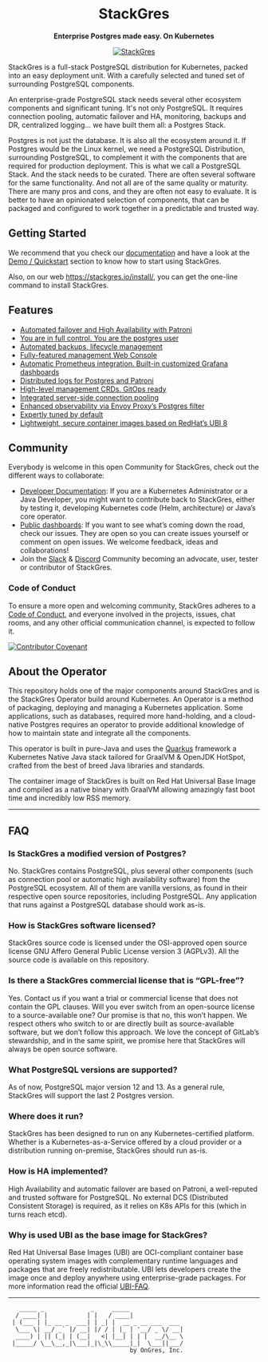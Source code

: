 <div align="center">
   <h1>StackGres</h1>
   <p><b>Enterprise Postgres made easy. On Kubernetes</b></p>
   <a href="https://stackgres.io" target="_blank">
      <img src="https://stackgres.io/img/favicon/android-chrome-192x192.png" alt="StackGres"/>
   </a>
</div>

StackGres is a full-stack PostgreSQL distribution for Kubernetes, packed into an easy deployment unit.
With a carefully selected and tuned set of surrounding PostgreSQL components.

An enterprise-grade PostgreSQL stack needs several other ecosystem components and significant tuning.
It's not only PostgreSQL. It requires connection pooling, automatic failover and HA, monitoring,
backups and DR, centralized logging… we have built them all: a Postgres Stack.

Postgres is not just the database. It is also all the ecosystem around it. If Postgres would be the
Linux kernel, we need a PostgreSQL Distribution, surrounding PostgreSQL, to complement it with the
components that are required for production deployment. This is what we call a PostgreSQL Stack.
And the stack needs to be curated. There are often several software for the same functionality. And
not all are of the same quality or maturity. There are many pros and cons, and they are often not
easy to evaluate. It is better to have an opinionated selection of components, that can be packaged
and configured to work together in a predictable and trusted way.


## Getting Started

We recommend that you check our [documentation](https://stackgres.io/doc/latest/) and have a look at the [Demo / Quickstart](https://stackgres.io/doc/latest/demo/quickstart/) section to know how to start using StackGres.

Also, on our web https://stackgres.io/install/, you can get the one-line command to install StackGres.

## Features

- [Automated failover and High Availability with Patroni](https://stackgres.io/features/#automated-failover)
- [You are in full control. You are the postgres user](https://stackgres.io/features/#full-control)
- [Automated backups, lifecycle management](https://stackgres.io/features/#automated-backups)
- [Fully-featured management Web Console](https://stackgres.io/features/#web-console)
- [Automatic Prometheus integration. Built-in customized Grafana dashboards](https://stackgres.io/features/#prometheus-integration)
- [Distributed logs for Postgres and Patroni](https://stackgres.io/features/#distributed-logs)
- [High-level management CRDs. GitOps ready](https://stackgres.io/features/#management-crds)
- [Integrated server-side connection pooling](https://stackgres.io/features/#connection-pooling)
- [Enhanced observability via Envoy Proxy’s Postgres filter](https://stackgres.io/features/#envoy-proxy)
- [Expertly tuned by default](https://stackgres.io/features/#expertly-tuned)
- [Lightweight, secure container images based on RedHat’s UBI 8](https://stackgres.io/features/#redhat-based)

## Community

Everybody is welcome in this open Community for StackGres, check out the different ways to collaborate:

- [Developer Documentation](https://stackgres.io/doc/latest/developer/): If you are a Kubernetes Administrator or a Java Developer, you might want to contribute back to StackGres, either by testing it, developing Kubernetes code (Helm, architecture) or Java’s core operator.
- [Public dashboards](https://gitlab.com/ongresinc/stackgres/-/issues): If you want to see what’s coming down the road, check our issues. They are open so you can create issues yourself or comment on open issues. We welcome feedback, ideas and collaborations!
- Join the [Slack](https://slack.stackgres.io/) & [Discord](https://discord.stackgres.io/) Community becoming an advocate, user, tester or contributor of StackGres.

### Code of Conduct 

To ensure a more open and welcoming community, StackGres adheres to a [Code of Conduct](CODE_OF_CONDUCT.md), and everyone involved in the projects, issues, chat rooms, and any other official communication channel, is expected to follow it.

[![Contributor Covenant](https://img.shields.io/badge/Contributor%20Covenant-2.1-4baaaa.svg)](CODE_OF_CONDUCT.md)

## About the Operator

This repository holds one of the major components around StackGres and is the StackGres Operator
build around Kubernetes. An Operator is a method of packaging, deploying and managing a Kubernetes
application. Some applications, such as databases, required more hand-holding, and a cloud-native
Postgres requires an operator to provide additional knowledge of how to maintain state and integrate
all the components.

This operator is built in pure-Java and uses the [Quarkus](https://quarkus.io/) framework a Kubernetes
Native Java stack tailored for GraalVM & OpenJDK HotSpot, crafted from the best of breed Java
libraries and standards.

The container image of StackGres is built on Red Hat Universal Base Image and compiled as a native binary
with GraalVM allowing amazingly fast boot time and incredibly low RSS memory.

---

## FAQ

### Is StackGres a modified version of Postgres?
No. StackGres contains PostgreSQL, plus several other components (such as connection pool or
automatic high availability software) from the PostgreSQL ecosystem. All of them are vanilla
versions, as found in their respective open source repositories, including PostgreSQL.
Any application that runs against a PostgreSQL database should work as-is.

### How is StackGres software licensed?
StackGres source code is licensed under the OSI-approved open source license
GNU Affero General Public License version 3 (AGPLv3). All the source code is available on this
repository.

### Is there a StackGres commercial license that is “GPL-free”?
Yes. Contact us if you want a trial or commercial license that does not contain the GPL clauses.
Will you ever switch from an open-source license to a source-available one?
Our promise is that no, this won’t happen. We respect others who switch to or are directly built
as source-available software, but we don’t follow this approach.
We love the concept of GitLab’s stewardship, and in the same spirit, we promise here that
StackGres will always be open source software.

### What PostgreSQL versions are supported?
As of now, PostgreSQL major version 12 and 13. As a general rule, StackGres will support the last 2 Postgres version. 

### Where does it run?
StackGres has been designed to run on any Kubernetes-certified platform. Whether is a
Kubernetes-as-a-Service offered by a cloud provider or a distribution running on-premise,
StackGres should run as-is.

### How is HA implemented?
High Availability and automatic failover are based on Patroni, a well-reputed and trusted software
for PostgreSQL. No external DCS (Distributed Consistent Storage) is required, as it relies on
K8s APIs for this (which in turns reach etcd).

### Why is used UBI as the base image for StackGres?
Red Hat Universal Base Images (UBI) are OCI-compliant container base operating system images with
complementary runtime languages and packages that are freely redistributable. UBI lets developers
create the image once and deploy anywhere using enterprise-grade packages. For more information read
the official [UBI-FAQ](https://developers.redhat.com/articles/ubi-faq/).

---

```
   _____ _             _     _____
  / ____| |           | |   / ____|
 | (___ | |_ __ _  ___| | _| |  __ _ __ ___  ___
  \___ \| __/ _` |/ __| |/ / | |_ | '__/ _ \/ __|
  ____) | || (_| | (__|   <| |__| | | |  __/\__ \
 |_____/ \__\__,_|\___|_|\_\\_____|_|  \___||___/
                                  by OnGres, Inc.

```
